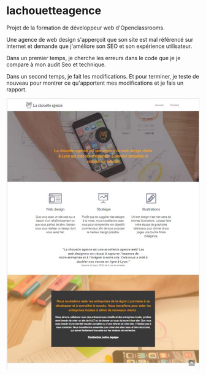 # lachouetteagence

Projet de la formation de développeur web d'Openclassrooms.

Une agence de web design s'apperçoit que son site est mal référencé sur internet et demande que j'améliore son SEO et son expérience utilisateur.

Dans un premier temps, je cherche les erreurs dans le code que je je compare à mon audit Seo et technique. 

Dans un second temps, je fait les modifications.
Et pour terminer, je teste de nouveau pour montrer ce qu'apportent mes modifications et je fais un rapport.

![Desktop](https://github.com/carredamien/lachouetteagence/blob/main/screenshot_lachouetteagence.JPG)
